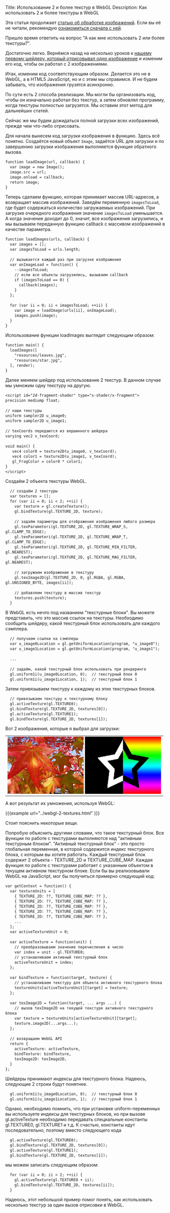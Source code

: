 Title: Использование 2 и более текстур в WebGL
Description: Как использовать 2 и более текстуры в WebGL

Эта статья продолжает [статью об обработке изображений](webgl-image-processing.html).
Если вы её не читали, рекомендую [ознакомиться сначала с ней](webgl-image-processing.html).

Пришло время ответить на вопрос "А как мне использовать 2 или более
текстуры?".

Достаточно легко. Вернёмся назад на несколько уроков к [нашему первому
шейдеру, который отрисовывал одно изображение](webgl-image-processing.html)
и изменим его код, чтобы он работал с 2 изображениями.

Итак, изменим код соответствующим образом. Делается это не в WebGL, а в
HTML5 JavaScript, но и с этим мы справимся. И не будем забывать, что
изображения грузятся асинхронно.

По сути есть 2 способа реализации. Мы могли бы организовать код, чтобы он
изначально работал без текстур, а затем обновлял программу, когда текстуры
полностью загрузятся. Мы оставим этот метод для дальнейших статей.

Сейчас же мы будем дожидаться полной загрузки всех изображений,
прежде чем что-либо отрисовать.

Для начала вынесем код загрузки изображения в функцию. Здесь всё понятно.
Создаётся новый объект `Image`, задаётся URL для загрузки и по завершению
загрузки изображения выполняется функция обратного вызова.

```
function loadImage(url, callback) {
  var image = new Image();
  image.src = url;
  image.onload = callback;
  return image;
}
```

Теперь сделаем функцию, которая принимает массив URL-адресов, а возвращает
массив изображений. Заведём переменную `imagesToLoad`, где будет содержаться
количество загружаемых изображений. При загрузке очередного изображения
значение `imagesToLoad` уменьшается. А когда значение доходит до 0, значит,
все изображения загрузились, и мы вызываем переданную функцию callback
с массивом изображений в качестве параметра.

```
function loadImages(urls, callback) {
  var images = [];
  var imagesToLoad = urls.length;

  // вызывается каждый раз при загрузке изображения
  var onImageLoad = function() {
    --imagesToLoad;
    // если все объекты загрузились, вызываем callback
    if (imagesToLoad == 0) {
      callback(images);
    }
  };

  for (var ii = 0; ii < imagesToLoad; ++ii) {
    var image = loadImage(urls[ii], onImageLoad);
    images.push(image);
  }
}
```

Использование функции loadImages выглядит следующим образом:

```
function main() {
  loadImages([
    "resources/leaves.jpg",
    "resources/star.jpg",
  ], render);
}
```

Далее меняем шейдер под использование 2 текстур. В данном случае мы
умножим одну текстуру на другую.

```
<script id="2d-fragment-shader" type="x-shader/x-fragment">
precision mediump float;

// наши текстуры
uniform sampler2D u_image0;
uniform sampler2D u_image1;

// texCoords передаются из вершинного шейдера
varying vec2 v_texCoord;

void main() {
   vec4 color0 = texture2D(u_image0, v_texCoord);
   vec4 color1 = texture2D(u_image1, v_texCoord);
   gl_FragColor = color0 * color1;
}
</script>
```

Создаём 2 объекта текстуры WebGL.

```
  // создаём 2 текстуры
  var textures = [];
  for (var ii = 0; ii < 2; ++ii) {
    var texture = gl.createTexture();
    gl.bindTexture(gl.TEXTURE_2D, texture);

    // задаём параметры для отображения изображения любого размера
    gl.texParameteri(gl.TEXTURE_2D, gl.TEXTURE_WRAP_S, gl.CLAMP_TO_EDGE);
    gl.texParameteri(gl.TEXTURE_2D, gl.TEXTURE_WRAP_T, gl.CLAMP_TO_EDGE);
    gl.texParameteri(gl.TEXTURE_2D, gl.TEXTURE_MIN_FILTER, gl.NEAREST);
    gl.texParameteri(gl.TEXTURE_2D, gl.TEXTURE_MAG_FILTER, gl.NEAREST);

    // загружаем изображение в текстуру
    gl.texImage2D(gl.TEXTURE_2D, 0, gl.RGBA, gl.RGBA, gl.UNSIGNED_BYTE, images[ii]);

    // добавляем текстуру в массив текстур
    textures.push(texture);
  }
```

В WebGL есть нечто под названием "текстурные блоки". Вы можете представить, что это
массив ссылок на текстуры. Необходимо сообщить шейдеру, какой текстурный блок
использовать для каждого сэмплера.

```
  // получаем ссылки на сэмплеры
  var u_image0Location = gl.getUniformLocation(program, "u_image0");
  var u_image1Location = gl.getUniformLocation(program, "u_image1");

  ...

  // задаём, какой текстурный блок использовать при рендеринге
  gl.uniform1i(u_image0Location, 0);  // текстурный блок 0
  gl.uniform1i(u_image1Location, 1);  // текстурный блок 1
```

Затем привязываем текстуру к каждому из этих текстурных блоков.

```
  // привязываем текстуру к текстурному блоку
  gl.activeTexture(gl.TEXTURE0);
  gl.bindTexture(gl.TEXTURE_2D, textures[0]);
  gl.activeTexture(gl.TEXTURE1);
  gl.bindTexture(gl.TEXTURE_2D, textures[1]);
```

Вот 2 изображения, которые я выбрал для загрузки:

<style>.glocal-center { text-align: center; } .glocal-center-content { margin-left: auto; margin-right: auto; }</style>
<div class="glocal-center"><table class="glocal-center-content"><tr><td><img src="../../resources/leaves.jpg" /> <img src="../../resources/star.jpg" /></td></tr></table></div>

А вот результат их умножения, используя WebGL:

{{{example url="../webgl-2-textures.html" }}}

Стоит пояснить некоторые вещи.

Попробую объяснить другими словами, что такое текстурный блок. Все функции
по работе с текстурами выполняются над "активным текстурным блоком".
"Активный текстурный блок" - это просто глобальная переменная, в которой
содержится индекс текстурного блока, с которым вы хотите работать. Каждый
текстурный блок содержит 2 объекта - TEXTURE_2D и TEXTURE_CUBE_MAP. Каждая
функция по работе с текстурами работает с указанным объектом в текущем
активном текстурном блоке. Если бы вы реализовывали WebGL на JavaScript,
мог бы получиться примерно следующий код:

```
var getContext = function() {
  var textureUnits = [
    { TEXTURE_2D: ??, TEXTURE_CUBE_MAP: ?? },
    { TEXTURE_2D: ??, TEXTURE_CUBE_MAP: ?? },
    { TEXTURE_2D: ??, TEXTURE_CUBE_MAP: ?? },
    { TEXTURE_2D: ??, TEXTURE_CUBE_MAP: ?? },
    { TEXTURE_2D: ??, TEXTURE_CUBE_MAP: ?? },
    ...
  ];
  var activeTextureUnit = 0;

  var activeTexture = function(unit) {
    // преобразовываем значение перечисления в число
    var index = unit - gl.TEXTURE0;
    // устанавливаем активный текстурный блок
    activeTextureUnit = index;
  };

  var bindTexture = function(target, texture) {
    // устанавливаем текстуру для объекта активного текстурного блока
    textureUnits[activeTextureUnit][target] = texture;
  };

  var texImage2D = function(target, ... args ...) {
    // вызов texImage2D на текущей текстуре активного текстурного блока
    var texture = textureUnits[activeTextureUnit][target];
    texture.image2D(...args...);
  };

  // возвращаем WebGL API
  return {
    activeTexture: activeTexture,
    bindTexture: bindTexture,
    texImage2D: texImage2D,
  }
};
```

Шейдеры принимают индексы для текстурного блока. Надеюсь, следующие 2 строки будут понятнее.

```
  gl.uniform1i(u_image0Location, 0);  // текстурный блок 0
  gl.uniform1i(u_image1Location, 1);  // текстурный блок 1
```

Однако, необходимо помнить, что при установке uniform-переменных вы используете индексы
для текстурных блоков, но при вызове gl.activeTexture необходимо передавать специальные
константы gl.TEXTURE0, gl.TEXTURE1 и т.д. К счастью, константы идут последовательно,
поэтому вместо следующего кода

```
  gl.activeTexture(gl.TEXTURE0);
  gl.bindTexture(gl.TEXTURE_2D, textures[0]);
  gl.activeTexture(gl.TEXTURE1);
  gl.bindTexture(gl.TEXTURE_2D, textures[1]);
```

мы можем записать следующим образом:

```
  for (var ii = 0; ii < 2; ++ii) {
    gl.activeTexture(gl.TEXTURE0 + ii);
    gl.bindTexture(gl.TEXTURE_2D, textures[ii]);
  }
```

Надеюсь, этот небольшой пример помог понять, как использовать несколько
текстур за один вызов отрисовки в WebGL.
